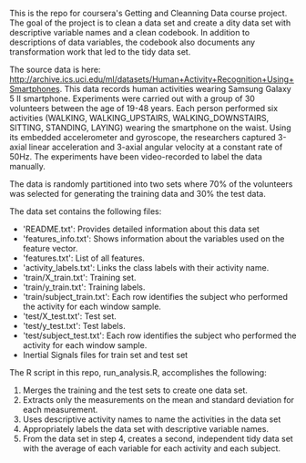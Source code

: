 This is the repo for coursera's Getting and Cleanning Data course project. The goal of the project is to clean a data set and create a dity data set with descriptive variable names and a clean codebook. In addition to descriptions of data variables, the codebook also documents any transformation work that led to the tidy data set. 

The source data is here: http://archive.ics.uci.edu/ml/datasets/Human+Activity+Recognition+Using+Smartphones. This data records human activities wearing Samsung Galaxy 5 II smartphone. Experiments were carried out with a group of 30 volunteers between the age of 19-48 years. Each person performed six activities (WALKING, WALKING_UPSTAIRS, WALKING_DOWNSTAIRS, SITTING, STANDING, LAYING) wearing the smartphone on the waist. Using its embedded accelerometer and gyroscope, the researchers captured 3-axial linear acceleration and 3-axial angular velocity at a constant rate of 50Hz. The experiments have been video-recorded to label the data manually. 

The data is randomly partitioned into two sets where 70% of the volunteers was selected for generating the training data and 30% the test data. 

The data set contains the following files: 
- 'README.txt': Provides detailed information about this data set
- 'features_info.txt': Shows information about the variables used on the feature vector.
- 'features.txt': List of all features.
- 'activity_labels.txt': Links the class labels with their activity name.
- 'train/X_train.txt': Training set.
- 'train/y_train.txt': Training labels.
- 'train/subject_train.txt': Each row identifies the subject who performed the activity for each window sample.
- 'test/X_test.txt': Test set.
- 'test/y_test.txt': Test labels.
- 'test/subject_test.txt': Each row identifies the subject who performed the activity for each window sample.
- Inertial Signals files for train set and test set

The R script in this repo, run_analysis.R, accomplishes the following:

  1. Merges the training and the test sets to create one data set.
  2. Extracts only the measurements on the mean and standard deviation for each measurement. 
  3. Uses descriptive activity names to name the activities in the data set
  4. Appropriately labels the data set with descriptive variable names. 
  5. From the data set in step 4, creates a second, independent tidy data set with the average of each variable for each activity and each subject.
